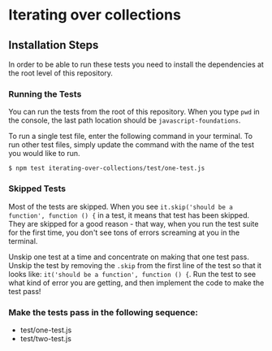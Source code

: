# Iterating over collections

## Installation Steps

In order to be able to run these tests you need to install the dependencies at the root level of this repository.

### Running the Tests

You can run the tests from the root of this repository. When you type `pwd` in the console, the last path location should be `javascript-foundations`.

To run a single test file, enter the following command in your terminal. To run other test files, simply update the command with the name of the test you would like to run.

```shell
$ npm test iterating-over-collections/test/one-test.js
```

### Skipped Tests

Most of the tests are skipped. When you see `it.skip('should be a function', function () {` in a test, it means that test has been skipped. They are skipped for a good reason - that way, when you run the test suite for the first time, you don't see tons of errors screaming at you in the terminal.

Unskip one test at a time and concentrate on making that one test pass. Unskip the test by removing the `.skip` from the first line of the test so that it looks like: `it('should be a function', function () {`. Run the test to see what kind of error you are getting, and then implement the code to make the test pass!

### Make the tests pass in the following sequence:

* test/one-test.js
* test/two-test.js
